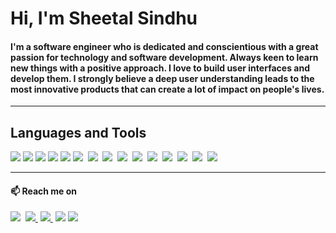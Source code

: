 ﻿# Hi, I'm Sheetal Sindhu

#### I'm a software engineer who is dedicated and conscientious with a great passion for technology and software development. Always keen to learn new things with a positive approach. I love to build user interfaces and develop them. I strongly believe a deep user understanding leads to the most innovative products that can create a lot of impact on people's lives.

<hr>

<h2>Languages and Tools</h2>
<p>
<img
                src="https://img.shields.io/badge/html5%20-%23e34f26.svg?&style=for-the-badge&logo=html5&logoColor=white" />&nbsp;<img
                src="https://img.shields.io/badge/CSS3-1572B6?&style=for-the-badge&logo=css3&logoColor=white" />&nbsp;<img
                src="https://img.shields.io/badge/JavaScript-F7DF1E?style=for-the-badge&logo=javascript&logoColor=black" />&nbsp;<img
                src="https://img.shields.io/badge/React-20232A?style=for-the-badge&logo=react&logoColor=61DAFB" />&nbsp;<img
                src="https://img.shields.io/badge/Bootstrap-563D7C?style=for-the-badge&logo=bootstrap&logoColor=white">&nbsp;<img
                src="https://img.shields.io/badge/MongoDB-4EA94B?style=for-the-badge&logo=mongodb&logoColor=white" />&nbsp;
    <img src="https://img.shields.io/badge/redis-%23DD0031.svg?&style=for-the-badge&logo=redis&logoColor=white" />&nbsp;
     <img src="https://img.shields.io/badge/Node.js-339933?style=for-the-badge&logo=nodedotjs&logoColor=white" />&nbsp;
     <img src="https://img.shields.io/badge/npm-CB3837?style=for-the-badge&logo=npm&logoColor=white" />&nbsp;
    <img src="https://img.shields.io/badge/Express.js-000000?style=for-the-badge&logo=express&logoColor=white" />&nbsp;
    <img src="https://img.shields.io/badge/Figma-F24E1E?style=for-the-badge&logo=figma&logoColor=white" />&nbsp;
    <img src="https://img.shields.io/badge/Adobe%20XD-470137?style=for-the-badge&logo=Adobe%20XD&logoColor=#FF61F6" />&nbsp;
    <img src="https://img.shields.io/badge/Adobe-Premiere%20Pro-9999FF?style=for-the-badge&logo=Adobe-Premiere%20Pro&labelColor=2f2f5b&logoWidth=15" />&nbsp;
    <img src="https://img.shields.io/badge/Adobe%20Illustrator-FF9A00?style=for-the-badge&logo=adobe%20illustrator&logoColor=black" />&nbsp;
        <img src="https://img.shields.io/badge/Adobe-After%20Effects-CF96FD?style=for-the-badge&logo=Adobe-After-Effects&labelColor=393665&logoWidth=15" />
        </p>
      
<!-- <hr> -->

<!-- <h3>My Github Stats</h3>
<p>
    <a href="https://github.com/sheetalsindhu/github-readme-streak-stats">
        <img title="🔥 Get streak stats for your profile at git.io/streak-stats" alt="Sheetal Sindhu's streak" src="https://github-readme-streak-stats.herokuapp.com/?user=sheetalsindhu&theme=github-dark"/>
    </a>
</p> -->
<hr>

<h4>📫 Reach me on</h4>
<p>
  <a target="_blank"href="https://www.linkedin.com/in/sheetalsindhu/"><img src="https://img.shields.io/badge/linkedin-%230077B5.svg?&style=for-the-badge&logo=linkedin&logoColor=white" /></a>&nbsp;
  <a target="_blank"href="https://twitter.com/SheetalSindhuu"><img src="https://img.shields.io/badge/twitter-%231DA1F2.svg?&style=for-the-badge&logo=twitter&logoColor=white" />
  </a>&nbsp;<a href="mailto:sheetalsindhu99@gmail.com?subject=Hello%20Ileri,%20From%20Github"><img src="https://img.shields.io/badge/gmail-%23D14836.svg?&style=for-the-badge&logo=gmail&logoColor=white" />
  </a>&nbsp;<a href="https://dribbble.com/uiuxsheetal"><img src="https://img.shields.io/badge/Dribbble-EA4C89?style=for-the-badge&logo=dribbble&logoColor=white" /></a>&nbsp;<a href="https://medium.com/@sheetalsindhu"><img src="https://img.shields.io/badge/medium-%2312100E.svg?&style=for-the-badge&logo=medium&logoColor=white" /></a>&nbsp;
</p>
